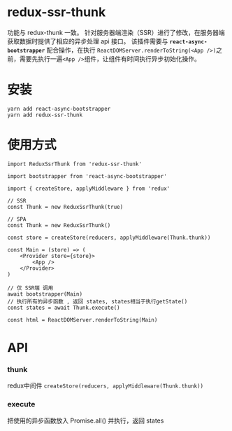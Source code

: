 # redux-ssr-thunk

功能与 redux-thunk 一致。
针对服务器端渲染（SSR）进行了修改，在服务器端获取数据时提供了相应的异步处理 api 接口。
该插件需要与 **`react-async-bootstrapper`** 配合操作，在执行 `ReactDOMServer.renderToString(<App />)`之前，需要先执行一遍`<App />`组件，让组件有时间执行异步初始化操作。

# 安装
    yarn add react-async-bootstrapper
    yarn add redux-ssr-thunk

# 使用方式

    import ReduxSsrThunk from 'redux-ssr-thunk'
    
    import bootstrapper from 'react-async-bootstrapper'
    
    import { createStore, applyMiddleware } from 'redux'
    
    // SSR
    const Thunk = new ReduxSsrThunk(true)
    
    // SPA
    const Thunk = new ReduxSsrThunk()
    
    const store = createStore(reducers, applyMiddleware(Thunk.thunk))
    
    const Main = (store) => (
        <Provider store={store}>
            <App />
        </Provider>
    )
    
    // 仅 SSR端 调用
    await bootstrapper(Main)
    // 执行所有的异步函数 , 返回 states, states相当于执行getState()
    const states = await Thunk.execute()
    
    const html = ReactDOMServer.renderToString(Main)
	
# API
### thunk
redux中间件 `createStore(reducers, applyMiddleware(Thunk.thunk))`

### execute
把使用的异步函数放入 Promise.all() 并执行，返回 states
